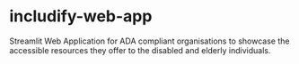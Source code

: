 # includify-web-app
Streamlit Web Application for ADA compliant organisations to showcase the accessible resources they offer to the disabled and elderly individuals.
